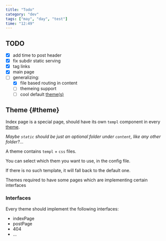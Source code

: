```yaml
---
title: "Todo"
category: "dev"
tags: ["may", "day", "test"]
time: "12:49"
---
```


## TODO

- [x] add time to post header
- [x] fix subdir static serving
- [x] tag links
- [x] main page
- [ ] generalizing:
  - [x] file based routing in content
  - [ ] themeing support
  - [ ] cool default [theme(s)](#theme)

## Theme {#theme}

Index page is a special page, should have its own `templ` component in every
[theme](#theme).

_Maybe `static` should be just an optional folder under `content`, like any
other folder?..._

A theme contains `templ` + `css` files.

You can select which them you want to use, in the config file.

If there is no such template, it will fall back to the default one.

Themes required to have some pages which are implementing certain interfaces

### Interfaces

Every theme should implement the following interfaces:

- indexPage
- postPage
- 404
- ...
